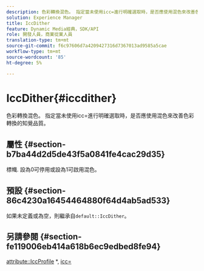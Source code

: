 ```yaml
---
description: 色彩轉換混色。 指定當未使用icc=進行明確選取時，是否應使用混色來改善色彩轉換的知覺品質。
solution: Experience Manager
title: IccDither
feature: Dynamic Media經典，SDK/API
role: 開發人員，商業從業人員
translation-type: tm+mt
source-git-commit: f6c97606d7a4209427316d7367013ad9585a5cae
workflow-type: tm+mt
source-wordcount: '85'
ht-degree: 5%

---
```



# IccDither{#iccdither}

色彩轉換混色。 指定當未使用icc=進行明確選取時，是否應使用混色來改善色彩轉換的知覺品質。

## 屬性 {#section-b7ba44d2d5de43f5a0841fe4cac29d35}

標幟. 設為0可停用或設為1可啟用混色。

## 預設 {#section-86c4230a16454464880f64d4ab5ad533}

如果未定義或為空，則繼承自`default::IccDither`。

## 另請參閱 {#section-fe119006eb414a618b6ec9edbed8fe94}

[attribute::IccProfile](../../../../../is-api/image-catalog/image-serving-api-ref/c-image-catalog-reference/c-attributes-reference/r-iccprofilegray.md) *, [icc=](../../../../../is-api/http-ref/image-serving-api-ref/c-http-protocol-reference/c-command-reference/r-icc.md#reference-182b5679e21e4df3b4d330535a5a7517)
